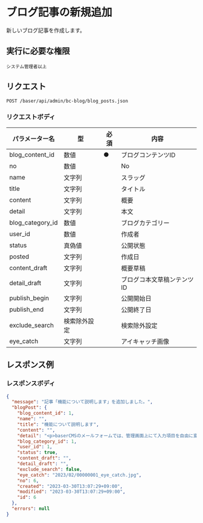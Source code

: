 # ブログ記事の新規追加

新しいブログ記事を作成します。


## 実行に必要な権限

```
システム管理者以上
```

## リクエスト
```
POST /baser/api/admin/bc-blog/blog_posts.json
```

### リクエストボディ

| パラメーター名   | 型   | 必須  | 内容                |
|-----------|-----|-----|-------------------|
| blog_content_id   | 数値 | ●   | ブログコンテンツID  |
| no   | 数値 |     | No  |
| name   | 文字列 |     | スラッグ  |
| title   | 文字列 |     | タイトル  |
| content   | 文字列 |     | 概要  |
| detail   | 文字列 |     | 本文  |
| blog_category_id   | 数値 |     | ブログカテゴリー  |
| user_id   | 数値 |     | 作成者   |
| status   | 真偽値 |     | 公開状態  |
| posted   | 文字列 |     | 作成日  |
| content_draft   | 文字列 |     | 概要草稿  |
| detail_draft   | 文字列 |     | ブログコ本文草稿ンテンツID  |
| publish_begin   | 文字列 |     | 公開開始日  |
| publish_end   | 文字列 |     | 公開終了日  |
| exclude_search   | 検索除外設定 |     | 検索除外設定  |
| eye_catch   | 文字列 |     | アイキャッチ画像  |


## レスポンス例

### レスポンスボディ

```json
{
  "message": "記事「機能について説明します」を追加しました。",
  "blogPost": {
    "blog_content_id": 1,
    "name": "",
    "title": "機能について説明します",
    "content": "",
    "detail": "<p>baserCMSのメールフォームでは、管理画面上にて入力項目を自由に変更することができ、受信したメールを管理画面で閲覧することができます。</p>  <h3>入力項目の変更</h3>  <p>メールフォームの各入力項目をフィールドと呼びます。フィールドを削除したり新しく追加するには、まず、管理画面より、[お問い合わせ] &rarr; [フィールド] と移動し、登録されているフィールドを確認しましょう。その画面よりフィールドの新規登録や変更、削除が行えます。</p>  <h3>受信メールの確認</h3>  <p>管理画面より、[お問い合わせ] &rarr; [受信メール] と移動すると、受信したメールを一覧で確認できます。データベースに受信したメールを保存しない場合は、[お問い合わせ] &rarr; [設定] &rarr; [詳細設定] より、[送信情報をデータベースに保存しない] にチェックを入れて保存します。</p>",
    "blog_category_id": 1,
    "user_id": 1,
    "status": true,
    "content_draft": "",
    "detail_draft": "",
    "exclude_search": false,
    "eye_catch": "2023/02/00000001_eye_catch.jpg",
    "no": 6,
    "created": "2023-03-30T13:07:29+09:00",
    "modified": "2023-03-30T13:07:29+09:00",
    "id": 6
  },
  "errors": null
}

```

